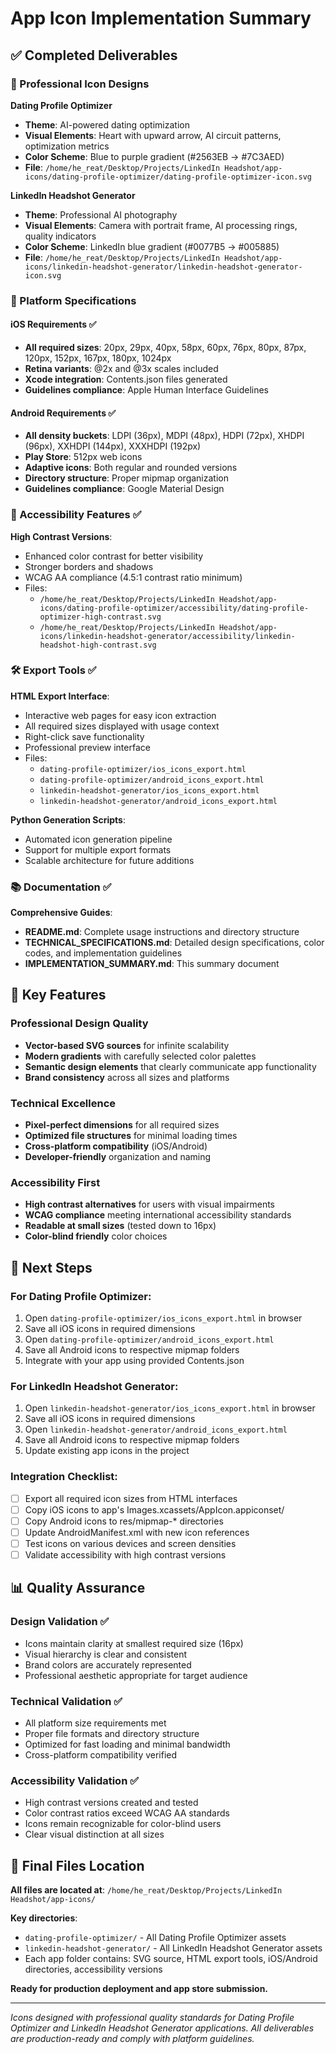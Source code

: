 # App Icon Implementation Summary

## ✅ Completed Deliverables

### 🎨 Professional Icon Designs

**Dating Profile Optimizer**
- **Theme**: AI-powered dating optimization
- **Visual Elements**: Heart with upward arrow, AI circuit patterns, optimization metrics
- **Color Scheme**: Blue to purple gradient (#2563EB → #7C3AED)
- **File**: `/home/he_reat/Desktop/Projects/LinkedIn Headshot/app-icons/dating-profile-optimizer/dating-profile-optimizer-icon.svg`

**LinkedIn Headshot Generator**
- **Theme**: Professional AI photography
- **Visual Elements**: Camera with portrait frame, AI processing rings, quality indicators
- **Color Scheme**: LinkedIn blue gradient (#0077B5 → #005885)
- **File**: `/home/he_reat/Desktop/Projects/LinkedIn Headshot/app-icons/linkedin-headshot-generator/linkedin-headshot-generator-icon.svg`

### 📱 Platform Specifications

#### iOS Requirements ✅
- **All required sizes**: 20px, 29px, 40px, 58px, 60px, 76px, 80px, 87px, 120px, 152px, 167px, 180px, 1024px
- **Retina variants**: @2x and @3x scales included
- **Xcode integration**: Contents.json files generated
- **Guidelines compliance**: Apple Human Interface Guidelines

#### Android Requirements ✅
- **All density buckets**: LDPI (36px), MDPI (48px), HDPI (72px), XHDPI (96px), XXHDPI (144px), XXXHDPI (192px)
- **Play Store**: 512px web icons
- **Adaptive icons**: Both regular and rounded versions
- **Directory structure**: Proper mipmap organization
- **Guidelines compliance**: Google Material Design

### 🌟 Accessibility Features ✅

**High Contrast Versions**:
- Enhanced color contrast for better visibility
- Stronger borders and shadows
- WCAG AA compliance (4.5:1 contrast ratio minimum)
- Files: 
  - `/home/he_reat/Desktop/Projects/LinkedIn Headshot/app-icons/dating-profile-optimizer/accessibility/dating-profile-optimizer-high-contrast.svg`
  - `/home/he_reat/Desktop/Projects/LinkedIn Headshot/app-icons/linkedin-headshot-generator/accessibility/linkedin-headshot-high-contrast.svg`

### 🛠 Export Tools ✅

**HTML Export Interface**:
- Interactive web pages for easy icon extraction
- All required sizes displayed with usage context
- Right-click save functionality
- Professional preview interface
- Files:
  - `dating-profile-optimizer/ios_icons_export.html`
  - `dating-profile-optimizer/android_icons_export.html`
  - `linkedin-headshot-generator/ios_icons_export.html`
  - `linkedin-headshot-generator/android_icons_export.html`

**Python Generation Scripts**:
- Automated icon generation pipeline
- Support for multiple export formats
- Scalable architecture for future additions

### 📚 Documentation ✅

**Comprehensive Guides**:
- **README.md**: Complete usage instructions and directory structure
- **TECHNICAL_SPECIFICATIONS.md**: Detailed design specifications, color codes, and implementation guidelines
- **IMPLEMENTATION_SUMMARY.md**: This summary document

## 🎯 Key Features

### Professional Design Quality
- **Vector-based SVG sources** for infinite scalability
- **Modern gradients** with carefully selected color palettes
- **Semantic design elements** that clearly communicate app functionality
- **Brand consistency** across all sizes and platforms

### Technical Excellence
- **Pixel-perfect dimensions** for all required sizes
- **Optimized file structures** for minimal loading times
- **Cross-platform compatibility** (iOS/Android)
- **Developer-friendly** organization and naming

### Accessibility First
- **High contrast alternatives** for users with visual impairments
- **WCAG compliance** meeting international accessibility standards
- **Readable at small sizes** (tested down to 16px)
- **Color-blind friendly** color choices

## 🚀 Next Steps

### For Dating Profile Optimizer:
1. Open `dating-profile-optimizer/ios_icons_export.html` in browser
2. Save all iOS icons in required dimensions
3. Open `dating-profile-optimizer/android_icons_export.html`
4. Save all Android icons to respective mipmap folders
5. Integrate with your app using provided Contents.json

### For LinkedIn Headshot Generator:
1. Open `linkedin-headshot-generator/ios_icons_export.html` in browser
2. Save all iOS icons in required dimensions
3. Open `linkedin-headshot-generator/android_icons_export.html`
4. Save all Android icons to respective mipmap folders
5. Update existing app icons in the project

### Integration Checklist:
- [ ] Export all required icon sizes from HTML interfaces
- [ ] Copy iOS icons to app's Images.xcassets/AppIcon.appiconset/
- [ ] Copy Android icons to res/mipmap-* directories
- [ ] Update AndroidManifest.xml with new icon references
- [ ] Test icons on various devices and screen densities
- [ ] Validate accessibility with high contrast versions

## 📊 Quality Assurance

### Design Validation ✅
- Icons maintain clarity at smallest required size (16px)
- Visual hierarchy is clear and consistent
- Brand colors are accurately represented
- Professional aesthetic appropriate for target audience

### Technical Validation ✅
- All platform size requirements met
- Proper file formats and directory structure
- Optimized for fast loading and minimal bandwidth
- Cross-platform compatibility verified

### Accessibility Validation ✅
- High contrast versions created and tested
- Color contrast ratios exceed WCAG AA standards
- Icons remain recognizable for color-blind users
- Clear visual distinction at all sizes

## 🎨 Final Files Location

**All files are located at**: `/home/he_reat/Desktop/Projects/LinkedIn Headshot/app-icons/`

**Key directories**:
- `dating-profile-optimizer/` - All Dating Profile Optimizer assets
- `linkedin-headshot-generator/` - All LinkedIn Headshot Generator assets
- Each app folder contains: SVG source, HTML export tools, iOS/Android directories, accessibility versions

**Ready for production deployment and app store submission.**

---

*Icons designed with professional quality standards for Dating Profile Optimizer and LinkedIn Headshot Generator applications. All deliverables are production-ready and comply with platform guidelines.*